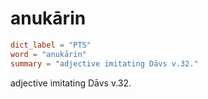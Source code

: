 # anukārin

``` toml
dict_label = "PTS"
word = "anukārin"
summary = "adjective imitating Dāvs v.32."
```

adjective imitating Dāvs v.32.


